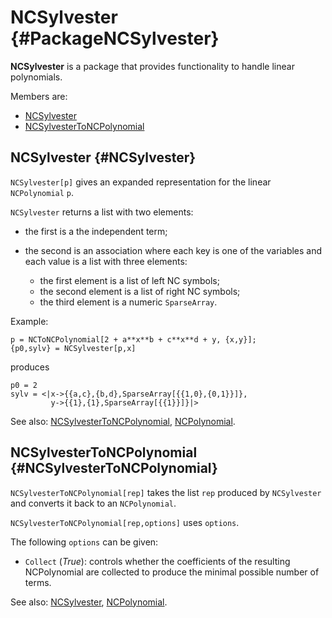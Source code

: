 # NCSylvester {#PackageNCSylvester}

**NCSylvester** is a package that provides functionality to handle linear polynomials.

Members are:

* [NCSylvester](#NCSylvester)
* [NCSylvesterToNCPolynomial](#NCSylvesterToNCPolynomial)

## NCSylvester {#NCSylvester}

`NCSylvester[p]` gives an expanded representation for the linear `NCPolynomial` `p`.

`NCSylvester` returns a list with two elements:

* the first is a the independent term;
* the second is an association where each key is one of the variables and each value is a list with three elements:

  * the first element is a list of left NC symbols;
  * the second element is a list of right NC symbols;
  * the third element is a numeric `SparseArray`.

Example:

    p = NCToNCPolynomial[2 + a**x**b + c**x**d + y, {x,y}];
    {p0,sylv} = NCSylvester[p,x]

produces

    p0 = 2
	sylv = <|x->{{a,c},{b,d},SparseArray[{{1,0},{0,1}}]}, 
   	         y->{{1},{1},SparseArray[{{1}}]}|>

See also:
[NCSylvesterToNCPolynomial](#NCSylvesterToNCPolynomial), [NCPolynomial](#NCPolynomial).

## NCSylvesterToNCPolynomial {#NCSylvesterToNCPolynomial}

`NCSylvesterToNCPolynomial[rep]` takes the list `rep` produced by `NCSylvester` and converts it back to an `NCPolynomial`.

`NCSylvesterToNCPolynomial[rep,options]` uses `options`.

The following `options` can be given:
* `Collect` (*True*): controls whether the coefficients of the resulting NCPolynomial are collected to produce the minimal possible number of terms.

See also:
[NCSylvester](#NCSylvester), [NCPolynomial](#NCPolynomial).
